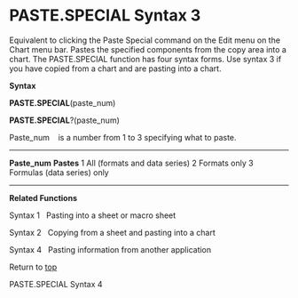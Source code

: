 PASTE.SPECIAL Syntax 3
======================

Equivalent to clicking the Paste Special command on the Edit menu on the
Chart menu bar. Pastes the specified components from the copy area into
a chart. The PASTE.SPECIAL function has four syntax forms. Use syntax 3
if you have copied from a chart and are pasting into a chart.

**Syntax**

**PASTE.SPECIAL**(paste\_num)

**PASTE.SPECIAL**?(paste\_num)

Paste\_num    is a number from 1 to 3 specifying what to paste.

  ---------------- -------------------------------
  **Paste\_num**   **Pastes**
  1                All (formats and data series)
  2                Formats only
  3                Formulas (data series) only
  ---------------- -------------------------------

**Related Functions**

Syntax 1   Pasting into a sheet or macro sheet

Syntax 2   Copying from a sheet and pasting into a chart

Syntax 4   Pasting information from another application

Return to [top](#H)

PASTE.SPECIAL Syntax 4
